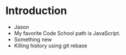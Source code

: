 Introduction
==========
* Jason
* My favorite Code School path is JavaScript.
* Something new
* Killing history using git rebase